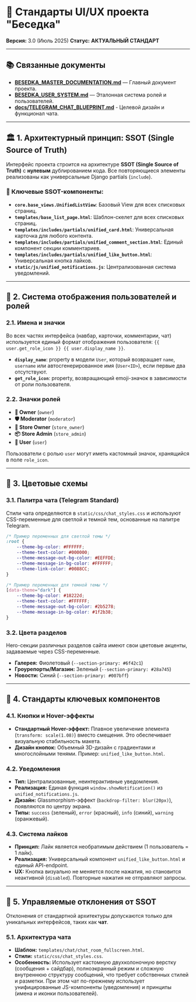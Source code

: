# 🎨 Стандарты UI/UX проекта "Беседка"

**Версия:** 3.0 (Июль 2025)
**Статус:** **АКТУАЛЬНЫЙ СТАНДАРТ**

---

## 📚 Связанные документы

- **[BESEDKA_MASTER_DOCUMENTATION.md](BESEDKA_MASTER_DOCUMENTATION.md)** — Главный документ проекта.
- **[BESEDKA_USER_SYSTEM.md](BESEDKA_USER_SYSTEM.md)** — Эталонная система ролей и пользователей.
- **[docs/TELEGRAM_CHAT_BLUEPRINT.md](docs/TELEGRAM_CHAT_BLUEPRINT.md)** - Целевой дизайн и функционал чата.

---

## 🏛️ 1. Архитектурный принцип: SSOT (Single Source of Truth)

Интерфейс проекта строится на архитектуре **SSOT (Single Source of Truth)** с **нулевым** дублированием кода. Все повторяющиеся элементы реализованы как универсальные Django partials (`include`).

### 🎯 Ключевые SSOT-компоненты:
- **`core.base_views.UnifiedListView`**: Базовый View для всех списковых страниц.
- **`templates/base_list_page.html`**: Шаблон-скелет для всех списковых страниц.
- **`templates/includes/partials/unified_card.html`**: Универсальная карточка для любого контента.
- **`templates/includes/partials/unified_comment_section.html`**: Единый компонент секции комментариев.
- **`templates/includes/partials/unified_like_button.html`**: Универсальная кнопка лайков.
- **`static/js/unified_notifications.js`**: Централизованная система уведомлений.

---

## 👥 2. Система отображения пользователей и ролей

### 2.1. Имена и значки
Во всех частях интерфейса (навбар, карточки, комментарии, чат) используется единый формат отображения пользователя: `{{ user.get_role_icon }} {{ user.display_name }}`.

- **`display_name`**: property в модели `User`, который возвращает `name`, `username` или автосгенерированное имя (`User<ID>`), если первые два отсутствуют.
- **`get_role_icon`**: property, возвращающий emoji-значок в зависимости от роли пользователя.

### 2.2. Значки ролей
- **👑 Owner** (`owner`)
- **🛡️ Moderator** (`moderator`)
- **🏪 Store Owner** (`store_owner`)
- **📦 Store Admin** (`store_admin`)
- **👤 User** (`user`)

Пользователи с ролью `user` могут иметь кастомный значок, хранящийся в поле `role_icon`.

---

## 🎨 3. Цветовые схемы

### 3.1. Палитра чата (Telegram Standard)
Стили чата определяются в `static/css/chat_styles.css` и используют CSS-переменные для светлой и темной тем, основанные на палитре Telegram.

```css
/* Пример переменных для светлой темы */
:root {
    --theme-bg-color: #FFFFFF;
    --theme-text-color: #000000;
    --theme-message-out-bg-color: #EEFFDE;
    --theme-message-in-bg-color: #FFFFFF;
    --theme-link-color: #0088CC;
}

/* Пример переменных для темной темы */
[data-theme="dark"] {
    --theme-bg-color: #18222d;
    --theme-text-color: #FFFFFF;
    --theme-message-out-bg-color: #2b5278;
    --theme-message-in-bg-color: #1f2b38;
}
```

### 3.2. Цвета разделов
Hero-секции различных разделов сайта имеют свои цветовые акценты, задаваемые через CSS-переменные.

- **Галерея:** Фиолетовый (`--section-primary: #6f42c1`)
- **Гроурепорты/Магазин:** Зеленый (`--section-primary: #28a745`)
- **Новости:** Синий (`--section-primary: #007bff`)

---

## 🔩 4. Стандарты ключевых компонентов

### 4.1. Кнопки и Hover-эффекты
- **Стандартный Hover-эффект:** Плавное увеличение элемента (`transform: scale(1.08)`) вместо смещения. Это обеспечивает визуальную стабильность макета.
- **Дизайн кнопок:** Объемный 3D-дизайн с градиентами и многослойными тенями. Пример: `unified_like_button.html`.

### 4.2. Уведомления
- **Тип:** Централизованные, неинтерактивные уведомления.
- **Реализация:** Единая функция `window.showNotification()` из `unified_notifications.js`.
- **Дизайн:** Glassmorphism-эффект (`backdrop-filter: blur(20px)`), появляются по центру экрана.
- **Типы:** `success` (зеленый), `error` (красный), `info` (синий), `warning` (оранжевый).

### 4.3. Система лайков
- **Принцип:** Лайк является необратимым действием (1 пользователь = 1 лайк).
- **Реализация:** Универсальный компонент `unified_like_button.html` и единый API-endpoint.
- **UX:** Кнопка визуально не меняется после нажатия, но становится неактивной (`disabled`). Повторные нажатия не отправляют запросы.

---

## 🚦 5. Управляемые отклонения от SSOT

Отклонения от стандартной архитектуры допускаются только для уникальных интерфейсов, таких как **чат**.

### 5.1. Архитектура чата
- **Шаблон:** `templates/chat/chat_room_fullscreen.html`.
- **Стили:** `static/css/chat_styles.css`.
- **Особенность:** Использует кастомную двухколоночную верстку (сообщения + сайдбар), полноэкранный режим и сложную внутреннюю структуру сообщений, что требует собственных стилей и разметки. При этом чат по-прежнему использует унифицированные JS-компоненты (уведомления) и принципы (имена и иконки пользователей).

